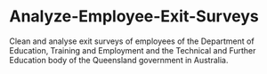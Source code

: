 # Analyze-Employee-Exit-Surveys
Clean and analyse exit surveys of employees of the Department of Education, Training and Employment  and the Technical and Further Education body of the Queensland government in Australia. 
